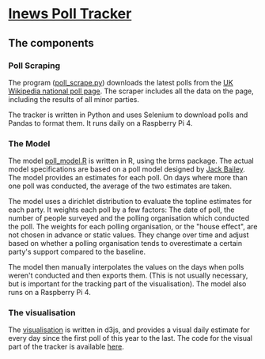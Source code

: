 # [Inews Poll Tracker](https://inews.co.uk/news/politics/uk-poll-tracker-latest-opinion-polls-major-political-parties-explained-1091547)

## The components

###  Poll Scraping
The program ([poll_scrape.py](https://github.com/tomsaunders98/PollTracker/blob/master/poll_scrape.py)) downloads the latest polls from the [UK Wikipedia national poll page](https://en.wikipedia.org/wiki/Opinion_polling_for_the_next_United_Kingdom_general_election#2021). The scraper includes all the data on the page, including the results of all minor parties.

The tracker is written in Python and uses Selenium to download polls and Pandas to format them. It runs daily on a Raspberry Pi 4.

### The Model
The model [poll_model.R](https://github.com/tomsaunders98/PollTracker/blob/master/poll_model.R) is written in R, using the brms package. The actual model specifications are based on a poll model designed by [Jack Bailey](https://github.com/jackobailey/poll_tracker). The model provides an estimates for each poll. On days where more than one poll was conducted, the average of the two estimates are taken.

The model uses a dirichlet distribution to evaluate the topline estimates for each party. It weights each poll by a few factors: The date of poll, the number of people surveyed and the polling organisation which conducted the poll.
The weights for each polling organisation, or the "house effect", are not chosen in advance or static values. They change over time and adjust based on whether a polling organisation tends to overestimate a certain party's support compared to the baseline.

The model then manually interpolates the values on the days when polls weren't conducted and then exports them. (This is not usually necessary, but is important for the tracking part of the visualisation). The model also runs on a Raspberry Pi 4.

### The visualisation
The [visualisation](https://github.com/tomsaunders98/polltrack) is written in d3js, and provides a visual daily estimate for every day since the first poll of this year to the last.
The code for the visual part of the tracker is available [here](https://github.com/tomsaunders98/polltrack).
